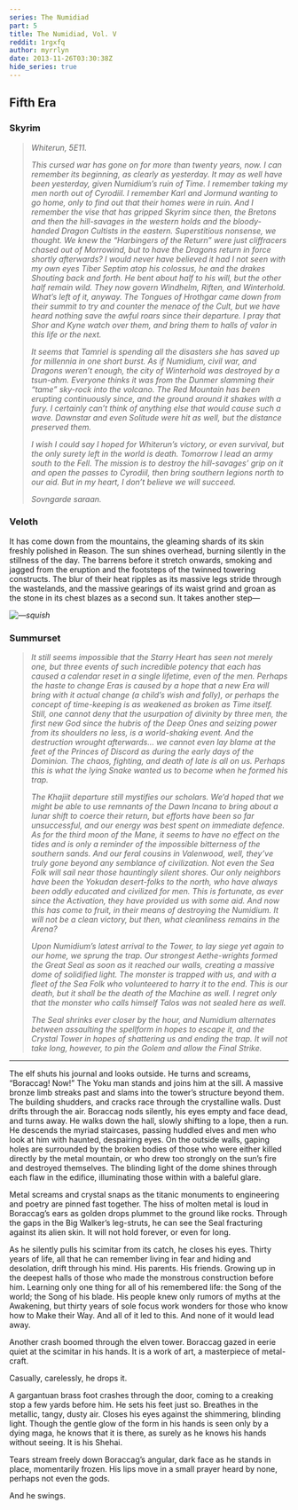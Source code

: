 ```yaml
---
series: The Numidiad
part: 5
title: The Numidiad, Vol. V
reddit: 1rgxfq
author: myrrlyn
date: 2013-11-26T03:30:38Z
hide_series: true
---
```


## Fifth Era

### Skyrim

> *Whiterun, 5E11.*
>
> *This cursed war has gone on for more than twenty years, now. I can remember*
> *its beginning, as clearly as yesterday. It may as well have been yesterday,*
> *given Numidium’s ruin of Time. I remember taking my men north out of*
> *Cyrodiil. I remember Karl and Jormund wanting to go home, only to find out*
> *that their homes were in ruin. And I remember the vise that has gripped*
> *Skyrim since then, the Bretons and then the hill-savages in the western*
> *holds and the bloody-handed Dragon Cultists in the eastern. Superstitious*
> *nonsense, we thought. We knew the “Harbingers of the Return” were just*
> *cliffracers chased out of Morrowind, but to have the Dragons return in force*
> *shortly afterwards? I would never have believed it had I not seen with my*
> *own eyes Tiber Septim atop his colossus, he and the drakes Shouting back and*
> *forth. He bent about half to his will, but the other half remain wild. They*
> *now govern Windhelm, Riften, and Winterhold. What’s left of it, anyway. The*
> *Tongues of Hrothgar came down from their summit to try and counter the menace*
> *of the Cult, but we have heard nothing save the awful roars since their*
> *departure. I pray that Shor and Kyne watch over them, and bring them to*
> *halls of valor in this life or the next.*
>
> *It seems that Tamriel is spending all the disasters she has saved up for*
> *millennia in one short burst. As if Numidium, civil war, and Dragons weren’t*
> *enough, the city of Winterhold was destroyed by a tsun-ahm. Everyone thinks*
> *it was from the Dunmer slamming their “tame” sky-rock into the volcano. The*
> *Red Mountain has been erupting continuously since, and the ground around it*
> *shakes with a fury. I certainly can’t think of anything else that would*
> *cause such a wave. Dawnstar and even Solitude were hit as well, but the*
> *distance preserved them.*
>
> *I wish I could say I hoped for Whiterun’s victory, or even survival, but the*
> *only surety left in the world is death. Tomorrow I lead an army south to the*
> *Fell. The mission is to destroy the hill-savages’ grip on it and open the*
> *passes to Cyrodiil, then bring southern legions north to our aid. But in my*
> *heart, I don’t believe we will succeed.*
>
> *Sovngarde saraan.*

### Veloth

It has come down from the mountains, the gleaming shards of its skin freshly
polished in Reason. The sun shines overhead, burning silently in the stillness
of the day. The barrens before it stretch onwards, smoking and jagged from the
eruption and the footsteps of the twinned towering constructs. The blur of
their heat ripples as its massive legs stride through the wastelands, and the
massive gearings of its waist grind and groan as the stone in its chest blazes
as a second sun. It takes another step—

*![—squish][0]*

### Summurset

> *It still seems impossible that the Starry Heart has seen not merely one, but*
> *three events of such incredible potency that each has caused a calendar*
> *reset in a single lifetime, even of the men. Perhaps the haste to change*
> *Eras is caused by a hope that a new Era will bring with it actual change (a*
> *child’s wish and folly), or perhaps the concept of time-keeping is as*
> *weakened as broken as Time itself. Still, one cannot deny that the*
> *usurpation of divinity by three men, the first new God since the hubris of*
> *the Deep Ones and seizing power from its shoulders no less, is a*
> *world-shaking event. And the destruction wrought afterwards… we cannot even*
> *lay blame at the feet of the Princes of Discord as during the early days of*
> *the Dominion. The chaos, fighting, and death of late is all on us. Perhaps*
> *this is what the lying Snake wanted us to become when he formed his trap.*
>
> *The Khajiit departure still mystifies our scholars. We’d hoped that we might*
> *be able to use remnants of the Dawn Incana to bring about a lunar shift to*
> *coerce their return, but efforts have been so far unsuccessful, and our*
> *energy was best spent on immediate defence. As for the third moon of the*
> *Mane, it seems to have no effect on the tides and is only a reminder of the*
> *impossible bitterness of the southern sands. And our feral cousins in*
> *Valenwood, well, they’ve truly gone beyond any semblance of civilization.*
> *Not even the Sea Folk will sail near those hauntingly silent shores. Our*
> *only neighbors have been the Yokudan desert-folks to the north, who have*
> *always been oddly educated and civilized for men. This is fortunate, as ever*
> *since the Activation, they have provided us with some aid. And now this has*
> *come to fruit, in their means of destroying the Numidium. It will not be a*
> *clean victory, but then, what cleanliness remains in the Arena?*
>
> *Upon Numidium’s latest arrival to the Tower, to lay siege yet again to our*
> *home, we sprung the trap. Our strongest Aethe-wrights formed the Great Seal*
> *as soon as it reached our walls, creating a massive dome of solidified*
> *light. The monster is trapped with us, and with a fleet of the Sea Folk who*
> *volunteered to harry it to the end. This is our death, but it shall be the*
> *death of the Machine as well. I regret only that the monster who calls*
> *himself Talos was not sealed here as well.*
>
> *The Seal shrinks ever closer by the hour, and Numidium alternates between*
> *assaulting the spellform in hopes to escape it, and the Crystal Tower in*
> *hopes of shattering us and ending the trap. It will not take long, however,*
> *to pin the Golem and allow the Final Strike.*

----

The elf shuts his journal and looks outside. He turns and screams, “Boraccag!
Now!” The Yoku man stands and joins him at the sill. A massive bronze limb
streaks past and slams into the tower’s structure beyond them. The building
shudders, and cracks race through the crystalline walls. Dust drifts through the
air. Boraccag nods silently, his eyes empty and face dead, and turns away. He
walks down the hall, slowly shifting to a lope, then a run. He descends the
myriad staircases, passing huddled elves and men who look at him with haunted,
despairing eyes. On the outside walls, gaping holes are surrounded by the broken
bodies of those who were either killed directly by the metal mountain, or who
drew too strongly on the sun’s fire and destroyed themselves. The blinding light
of the dome shines through each flaw in the edifice, illuminating those within
with a baleful glare.

Metal screams and crystal snaps as the titanic monuments to engineering and
poetry are pinned fast together. The hiss of molten metal is loud in Boraccag’s
ears as golden drops plummet to the ground like rocks. Through the gaps in the
Big Walker’s leg-struts, he can see the Seal fracturing against its alien skin.
It will not hold forever, or even for long.

As he silently pulls his scimitar from its catch, he closes his eyes. Thirty
years of life, all that he can remember living in fear and hiding and
desolation, drift through his mind. His parents. His friends. Growing up in the
deepest halls of those who made the monstrous construction before him. Learning
only one thing for all of his remembered life: the Song of the world; the Song
of his blade. His people knew only rumors of myths at the Awakening, but thirty
years of sole focus work wonders for those who know how to Make their Way. And
all of it led to this. And none of it would lead away.

Another crash boomed through the elven tower. Boraccag gazed in eerie quiet at
the scimitar in his hands. It is a work of art, a masterpiece of metal-craft.

Casually, carelessly, he drops it.

A gargantuan brass foot crashes through the door, coming to a creaking stop a
few yards before him. He sets his feet just so. Breathes in the metallic, tangy,
dusty air. Closes his eyes against the shimmering, blinding light. Though the
gentle glow of the form in his hands is seen only by a dying maga, he knows that
it is there, as surely as he knows his hands without seeing. It is his Shehai.

Tears stream freely down Boraccag’s angular, dark face as he stands in place,
momentarily frozen. His lips move in a small prayer heard by none, perhaps not
even the gods.

And he swings.

[0]: https://aurbis.c0da.es/prophet/p/4.png "—squish"
